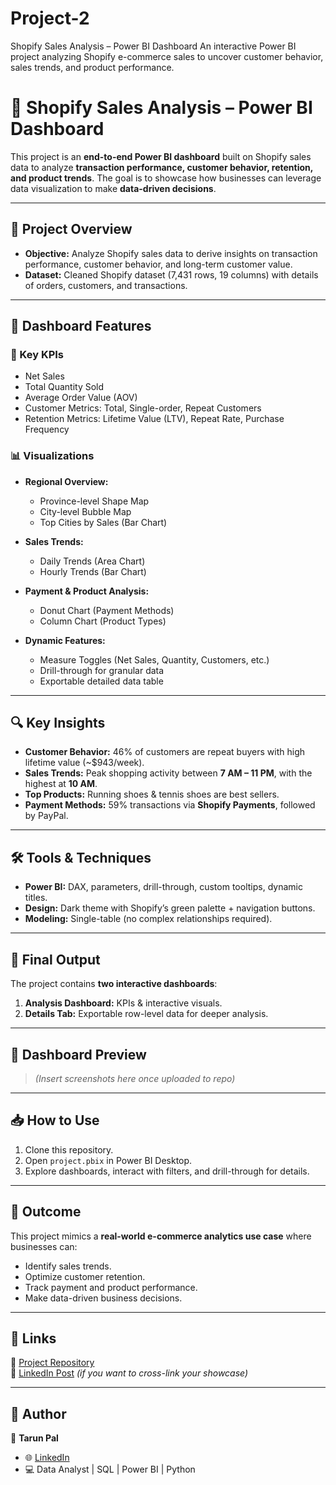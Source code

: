# Project-2
Shopify Sales Analysis – Power BI Dashboard An interactive Power BI project analyzing Shopify e-commerce sales to uncover customer behavior, sales trends, and product performance.
# 🛒 Shopify Sales Analysis – Power BI Dashboard  

This project is an **end-to-end Power BI dashboard** built on Shopify sales data to analyze **transaction performance, customer behavior, retention, and product trends**. The goal is to showcase how businesses can leverage data visualization to make **data-driven decisions**.  

---

## 📌 Project Overview  
- **Objective:** Analyze Shopify sales data to derive insights on transaction performance, customer behavior, and long-term customer value.  
- **Dataset:** Cleaned Shopify dataset (7,431 rows, 19 columns) with details of orders, customers, and transactions.  

---

## 🚀 Dashboard Features  

### 🔑 Key KPIs  
- Net Sales  
- Total Quantity Sold  
- Average Order Value (AOV)  
- Customer Metrics: Total, Single-order, Repeat Customers  
- Retention Metrics: Lifetime Value (LTV), Repeat Rate, Purchase Frequency  

### 📊 Visualizations  
- **Regional Overview:**  
  - Province-level Shape Map  
  - City-level Bubble Map  
  - Top Cities by Sales (Bar Chart)  

- **Sales Trends:**  
  - Daily Trends (Area Chart)  
  - Hourly Trends (Bar Chart)  

- **Payment & Product Analysis:**  
  - Donut Chart (Payment Methods)  
  - Column Chart (Product Types)  

- **Dynamic Features:**  
  - Measure Toggles (Net Sales, Quantity, Customers, etc.)  
  - Drill-through for granular data  
  - Exportable detailed data table  

---

## 🔍 Key Insights  
- **Customer Behavior:** 46% of customers are repeat buyers with high lifetime value (~$943/week).  
- **Sales Trends:** Peak shopping activity between **7 AM – 11 PM**, with the highest at **10 AM**.  
- **Top Products:** Running shoes & tennis shoes are best sellers.  
- **Payment Methods:** 59% transactions via **Shopify Payments**, followed by PayPal.  

---

## 🛠 Tools & Techniques  
- **Power BI:** DAX, parameters, drill-through, custom tooltips, dynamic titles.  
- **Design:** Dark theme with Shopify’s green palette + navigation buttons.  
- **Modeling:** Single-table (no complex relationships required).  

---

## 📂 Final Output  
The project contains **two interactive dashboards**:  
1. **Analysis Dashboard:** KPIs & interactive visuals.  
2. **Details Tab:** Exportable row-level data for deeper analysis.  

---

## 📸 Dashboard Preview  
> *(Insert screenshots here once uploaded to repo)*  

---

## 📥 How to Use  
1. Clone this repository.  
2. Open `project.pbix` in Power BI Desktop.  
3. Explore dashboards, interact with filters, and drill-through for details.  

---

## 🎯 Outcome  
This project mimics a **real-world e-commerce analytics use case** where businesses can:  
- Identify sales trends.  
- Optimize customer retention.  
- Track payment and product performance.  
- Make data-driven business decisions.  

---

## 📎 Links  
🔗 [Project Repository](#)  
🔗 [LinkedIn Post](#) *(if you want to cross-link your showcase)*  

---

## 📢 Author  
👤 **Tarun Pal**  
- 🌐 [LinkedIn](#)  
- 💻 Data Analyst | SQL | Power BI | Python  
